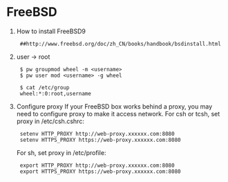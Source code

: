 FreeBSD
==========

1. How to install FreeBSD9

        ##http://www.freebsd.org/doc/zh_CN/books/handbook/bsdinstall.html

2. user -> root

        $ pw groupmod wheel -m <username>
        $ pw user mod <username> -g wheel

        $ cat /etc/group
        wheel:*:0:root,username

3. Configure proxy
   If your FreeBSD box works behind a proxy, you may need to configure proxy to make it access network.
   For csh or tcsh, set proxy in /etc/csh.cshrc:

        setenv HTTP_PROXY http://web-proxy.xxxxxx.com:8080
        setenv HTTPS_PROXY https://web-proxy.xxxxxx.com:8080
        
   For sh, set proxy in /etc/profile:

        export HTTP_PROXY http://web-proxy.xxxxxx.com:8080
        export HTTPS_PROXY https://web-proxy.xxxxxx.com:8080
